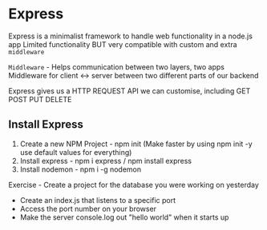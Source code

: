 # Express

Express is a minimalist framework to handle web functionality in a node.js app
Limited functionality BUT very compatible with custom and extra `middleware`

`Middleware` - Helps communication between two layers, two apps 
Middleware for client <-> server    between two different parts of our backend  

Express gives us a HTTP REQUEST API we can customise, including GET POST PUT DELETE

## Install Express

1) Create a new NPM Project - npm init   (Make faster by using npm init -y use default values for everything)
2) Install express - npm i express / npm install express
3) Install nodemon - npm i -g nodemon 

Exercise - Create a project for the database you were working on yesterday
- Create an index.js that listens to a specific port
- Access the port number on your browser
- Make the server console.log out "hello world" when it starts up